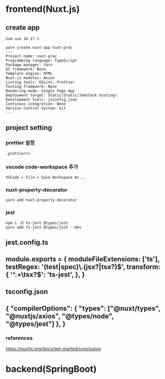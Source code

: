 # frontend(Nuxt.js)

## create app
    nvm use 16.17.1

    yarn create nuxt-app nuxt-prac
    ---
    Project name: nuxt-prac
    Programming language: TypeScript
    Package manager: Yarn
    UI framework: None
    Template engine: HTML
    Nuxt.js modules: Axios
    Linting tools: ESLint, Prettier
    Testing framework: None
    Rendering mode: Single Page App
    Deployment target: Static(Static/Jamstack hosting)
    Development tools: jsconfig.json
    Continuos integration: None
    Version Control System: Git
    ---

## project setting

### prettier 설정
    .prettierrc
### vscode code-workspace 추가
    VSCode > File > Save Workspace As...
### nuxt-property-decorator
    yarn add nuxt-property-decorator

### jest
    npm i -D ts-jest @types/jest
    yarn add ts-jest @types/jest --dev

jest.config.ts
---
module.exports = {
  moduleFileExtensions: ['ts'],
  testRegex: '(test|spec)\\.(jsx?|tsx?)$',
  transform: {
    '^.+\\tsx?$': 'ts-jest',
  },
}
---

tsconfig.json
---
{
  "compilerOptions": {
    "types": ["@nuxt/types", "@nuxtjs/axios", "@types/node", "@types/jest"]
  },
}
---

### references
https://nuxtjs.org/docs/get-started/conclusion



# backend(SpringBoot)
